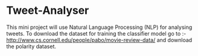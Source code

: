 # Tweet-Analyser
This mini project will use Natural Language Processing (NLP) for analysing tweets.
To download the dataset for training the classifier model go to :-
http://www.cs.cornell.edu/people/pabo/movie-review-data/ and download the polarity dataset.
